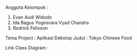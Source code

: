 Anggota Kelompok : 
1. Evan Audi Widodo
2. Ida Bagus Yogesvara Vyad Chandra
3. Rodrick Felixson

Tema Project : Aplikasi Dekstop
Judul        : Tokyo Chinese Food

Link Class Diagram : 
